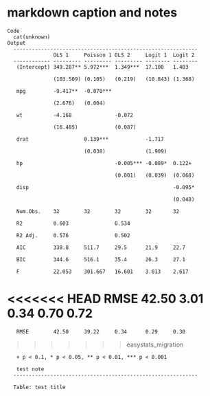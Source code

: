 # markdown caption and notes

    Code
      cat(unknown)
    Output
      ------------------------------------------------------------
                   OLS 1     Poisson 1 OLS 2     Logit 1  Logit 2 
      ------------ --------- --------- --------- -------- --------
       (Intercept) 349.287** 5.972***  1.349***  17.100   1.403   
                                                                  
                   (103.509) (0.105)   (0.219)   (10.843) (1.368) 
                                                                  
       mpg         -9.417**  -0.078***                            
                                                                  
                   (2.676)   (0.004)                              
                                                                  
       wt          -4.168              -0.072                     
                                                                  
                   (16.485)            (0.087)                    
                                                                  
       drat                  0.139***            -1.717           
                                                                  
                             (0.038)             (1.909)          
                                                                  
       hp                              -0.005*** -0.089*  0.122+  
                                                                  
                                       (0.001)   (0.039)  (0.068) 
                                                                  
       disp                                               -0.095* 
                                                                  
                                                          (0.048) 
                                                                  
       Num.Obs.    32        32        32        32       32      
                                                                  
       R2          0.603               0.534                      
                                                                  
       R2 Adj.     0.576               0.502                      
                                                                  
       AIC         338.8     511.7     29.5      21.9     22.7    
                                                                  
       BIC         344.6     516.1     35.4      26.3     27.1    
                                                                  
       F           22.053    301.667   16.601    3.013    2.617   
                                                                  
<<<<<<< HEAD
       RMSE        42.50     3.01      0.34      0.70     0.72    
=======
       RMSE        42.50     39.22     0.34      0.29     0.30    
>>>>>>> easystats_migration
                                                                  
       + p < 0.1, * p < 0.05, ** p < 0.01, *** p < 0.001          
                                                                  
       test note                                                  
      ------------------------------------------------------------
      
      Table: test title

